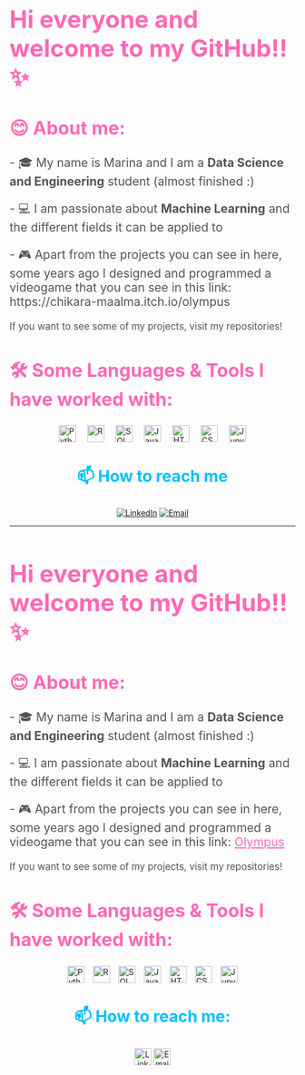 <!-- Header Section -->
<div>
  <h1 style="font-size: 3em; color: #ff69b4;">Hi everyone and welcome to my GitHub!!✨</h1>
  
  <h2 style="font-size: 2.3em; color: #ff69b4;">😊 About me:</h2>
  
  <p style="font-size: 1.5em; color: #555;">
    - 🎓 My name is Marina and I am a <strong>Data Science and Engineering</strong> student (almost finished :)
  </p>
  <p style="font-size: 1.5em; color: #555;">
    - 💻 I am passionate about <strong>Machine Learning</strong> and the different fields it can be applied to
  </p>
  <p style="font-size: 1.5em; color: #555;">
    - 🎮 Apart from the projects you can see in here, some years ago I designed and programmed a videogame that you can see in this link: https://chikara-maalma.itch.io/olympus
  </p>
  
  <p style="font-size: 1.2em; color: #555;">
    If you want to see some of my projects, visit my repositories!
  </p>
</div>

  <!-- Languages Section -->
  <h2 style="font-size: 2.3em; color: #ff69b4;">🛠️ Some Languages & Tools I have worked with:</h2>
  
  <div style="display: flex; justify-content: center; flex-wrap: wrap; gap: 20px;">
    <a href="https://www.python.org/" target="_blank" style="text-decoration: none;">
      <img src="https://img.shields.io/badge/Python-3776AB?style=flat&logo=python&logoColor=white" alt="Python" style="height: 30px;">
    </a>
    <a href="https://www.r-project.org/" target="_blank" style="text-decoration: none;">
      <img src="https://img.shields.io/badge/R-276DC3?style=flat&logo=r&logoColor=white" alt="R" style="height: 30px;">
    </a>
    <a href="https://www.postgresql.org/" target="_blank" style="text-decoration: none;">
      <img src="https://img.shields.io/badge/SQL-4479A1?style=flat&logo=postgresql&logoColor=white" alt="SQL" style="height: 30px;">
    </a>
    <a href="https://www.javascript.com/" target="_blank" style="text-decoration: none;">
      <img src="https://img.shields.io/badge/JavaScript-F7DF1E?style=flat&logo=javascript&logoColor=black" alt="JavaScript" style="height: 30px;">
    </a>
    <a href="https://developer.mozilla.org/en-US/docs/Web/HTML" target="_blank" style="text-decoration: none;">
      <img src="https://img.shields.io/badge/HTML-E34F26?style=flat&logo=html5&logoColor=white" alt="HTML" style="height: 30px;">
    </a>
    <a href="https://developer.mozilla.org/en-US/docs/Web/CSS" target="_blank" style="text-decoration: none;">
      <img src="https://img.shields.io/badge/CSS-1572B6?style=flat&logo=css3&logoColor=white" alt="CSS" style="height: 30px;">
    </a>
    <a href="https://jupyter.org/" target="_blank" style="text-decoration: none;">
      <img src="https://img.shields.io/badge/Jupyter-F37626?style=flat&logo=jupyter&logoColor=white" alt="Jupyter" style="height: 30px;">
    </a>
  </div>
</div>


<!-- Contact Information -->
<div align="center">
  <h3 style="font-size: 2em; color: #00bfff;">📫 How to reach me</h3>
  <p>
    <a href="[link-to-linkedin](https://www.linkedin.com/in/marina-g%C3%B3mez-rey-660594231/)"><img src="https://img.shields.io/badge/LinkedIn-0A66C2?style=for-the-badge&logo=linkedin&logoColor=white" alt="LinkedIn"></a>
    <a href="mailto:100472836@alumnos.uc3m.es"><img src="https://img.shields.io/badge/Email-D14836?style=for-the-badge&logo=gmail&logoColor=white" alt="Email"></a>
  </p>
</div>


--------------------------------------------------------------------------------

<!-- Header Section -->
<div>
  <h1 style="font-size: 3em; color: #ff69b4;">Hi everyone and welcome to my GitHub!!✨</h1>
  
  <h2 style="font-size: 2.3em; color: #ff69b4;">😊 About me:</h2>
  
  <p style="font-size: 1.5em; color: #555;">
    - 🎓 My name is Marina and I am a <strong>Data Science and Engineering</strong> student (almost finished :)</p>
  <p style="font-size: 1.5em; color: #555;">
    - 💻 I am passionate about <strong>Machine Learning</strong> and the different fields it can be applied to
  </p>
  <p style="font-size: 1.5em; color: #555;">
    - 🎮 Apart from the projects you can see in here, some years ago I designed and programmed a videogame that you can see in this link: <a href="https://chikara-maalma.itch.io/olympus" target="_blank" style="color: #ff69b4;">Olympus</a>
  </p>
  
  <p style="font-size: 1.2em; color: #555;">
    If you want to see some of my projects, visit my repositories!
  </p>
</div>

<!-- Languages Section -->
<h2 style="font-size: 2.3em; color: #ff69b4;">🛠️ Some Languages & Tools I have worked with:</h2>

<div style="display: flex; justify-content: center; flex-wrap: wrap; gap: 15px;">
  <a href="https://www.python.org/" target="_blank" style="text-decoration: none;">
    <img src="https://img.shields.io/badge/Python-3776AB?style=flat&logo=python&logoColor=white" alt="Python" style="height: 30px;">
  </a>
  <a href="https://www.r-project.org/" target="_blank" style="text-decoration: none;">
    <img src="https://img.shields.io/badge/R-276DC3?style=flat&logo=r&logoColor=white" alt="R" style="height: 30px;">
  </a>
  <a href="https://www.postgresql.org/" target="_blank" style="text-decoration: none;">
    <img src="https://img.shields.io/badge/SQL-4479A1?style=flat&logo=postgresql&logoColor=white" alt="SQL" style="height: 30px;">
  </a>
  <a href="https://www.javascript.com/" target="_blank" style="text-decoration: none;">
    <img src="https://img.shields.io/badge/JavaScript-F7DF1E?style=flat&logo=javascript&logoColor=black" alt="JavaScript" style="height: 30px;">
  </a>
  <a href="https://developer.mozilla.org/en-US/docs/Web/HTML" target="_blank" style="text-decoration: none;">
    <img src="https://img.shields.io/badge/HTML-E34F26?style=flat&logo=html5&logoColor=white" alt="HTML" style="height: 30px;">
  </a>
  <a href="https://developer.mozilla.org/en-US/docs/Web/CSS" target="_blank" style="text-decoration: none;">
    <img src="https://img.shields.io/badge/CSS-1572B6?style=flat&logo=css3&logoColor=white" alt="CSS" style="height: 30px;">
  </a>
  <a href="https://jupyter.org/" target="_blank" style="text-decoration: none;">
    <img src="https://img.shields.io/badge/Jupyter-F37626?style=flat&logo=jupyter&logoColor=white" alt="Jupyter" style="height: 30px;">
  </a>
</div>

<!-- Contact Information -->
<div align="center">
  <h3 style="font-size: 2em; color: #00bfff;">📫 How to reach me:</h3>
  <p>
    <a href="https://www.linkedin.com/in/marina-g%C3%B3mez-rey-660594231/" target="_blank" style="text-decoration: none;">
      <img src="https://img.shields.io/badge/LinkedIn-0A66C2?style=for-the-badge&logo=linkedin&logoColor=white" alt="LinkedIn" style="height: 30px;">
    </a>
    <a href="mailto:100472836@alumnos.uc3m.es" style="text-decoration: none;">
      <img src="https://img.shields.io/badge/Email-D14836?style=for-the-badge&logo=gmail&logoColor=white" alt="Email" style="height: 30px;">
    </a>
  </p>
</div>






